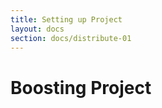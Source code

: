 ```yaml
---
title: Setting up Project
layout: docs
section: docs/distribute-01
---
```


Boosting Project
===================
